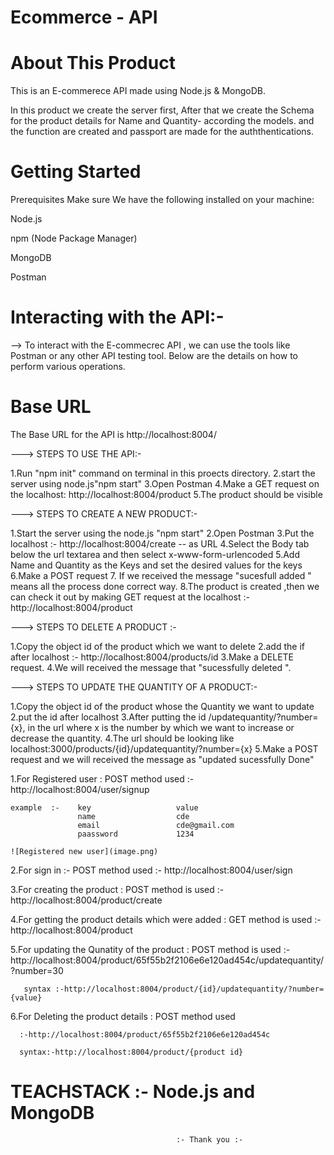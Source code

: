 # Ecommerce - API

# About This Product 
This is an E-commerece API made using Node.js & MongoDB.

In this product we create the server first,  After that we create the Schema  for the product details for Name and Quantity- according the models.
and the function are created and passport are made for the auththentications.

# Getting Started
 Prerequisites
Make sure We have the following installed on your machine:

Node.js

npm (Node Package Manager)

MongoDB

Postman

# Interacting with the API:-

--> To interact with the E-commecrec API , we can use the tools like Postman or any other API testing tool.
Below are the details on how to perform various operations.

# Base URL
 The Base URL for the API is  http://localhost:8004/

---> STEPS TO USE THE API:-

1.Run "npm init" command on terminal in this proects directory.
2.start the server using node.js"npm start"
3.Open Postman
4.Make a GET request on the localhost: http://localhost:8004/product
5.The product should be visible

---> STEPS TO CREATE A NEW PRODUCT:-

1.Start the server using the node.js "npm start"
2.Open Postman
3.Put the localhost :- http://localhost:8004/create  -- as URL 
4.Select the Body tab below the url textarea and then  select  x-www-form-urlencoded
5.Add Name and Quantity as the Keys and set the desired values for the keys
6.Make a POST request
7. If we received the message "sucesfull added " means all the process done correct way.
8.The product is created ,then we can check it out by  making GET request at the localhost :-http://localhost:8004/product 

---> STEPS TO DELETE A PRODUCT :-

1.Copy  the object id of the product which we want to delete
2.add the if after  localhost :- http://localhost:8004/products/id 
3.Make a DELETE request.
4.We will received the message that "sucessfully deleted ".

---> STEPS TO UPDATE THE QUANTITY OF A PRODUCT:-

1.Copy  the object id of the product whose the Quantity we want to update
2.put the id after localhost 
3.After putting the id /updatequantity/?number={x}, in the url where x is the number by which we want to increase or decrease the quantity.
4.The url should be looking like localhost:3000/products/{id}/updatequantity/?number={x}
5.Make a POST request  and we will received the message as "updated sucessfully Done" 
 

 

1.For Registered user : POST method used
     :- http://localhost:8004/user/signup

    example  :-    key                   value
                   name                  cde
                   email                 cde@gmail.com
                   paassword             1234

    ![Registered new user](image.png)

2.For sign in :- POST method used
      :- http://localhost:8004/user/sign



3.For creating the product : POST method is used 
      :-http://localhost:8004/product/create

    

4.For getting the product details which were added  : GET method is used 
      :- http://localhost:8004/product

     

5.For updating the Qunatity of the product : POST method is used 
      :-http://localhost:8004/product/65f55b2f2106e6e120ad454c/updatequantity/?number=30

       syntax :-http://localhost:8004/product/{id}/updatequantity/?number={value}

       

6.For Deleting the product details : POST method used 

      :-http://localhost:8004/product/65f55b2f2106e6e120ad454c

      syntax:-http://localhost:8004/product/{product id}

     



# TEACHSTACK :- Node.js and MongoDB

                                         :- Thank you :-